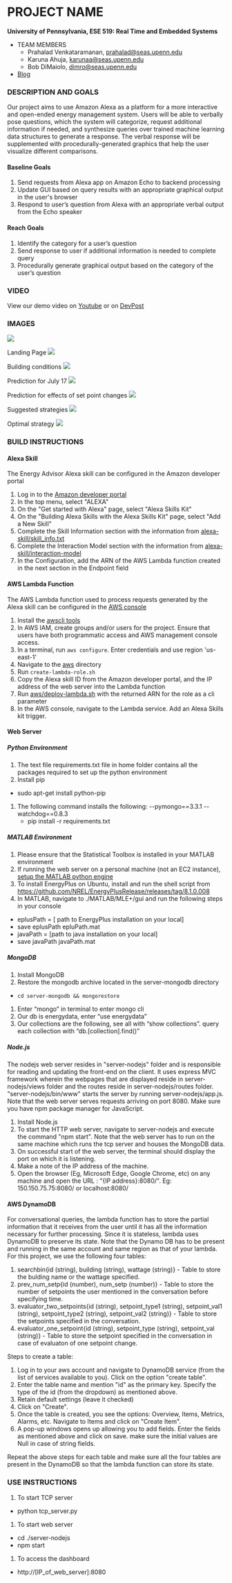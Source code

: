 PROJECT NAME
============

**University of Pennsylvania, ESE 519: Real Time and Embedded Systems**

* TEAM MEMBERS
  * Prahalad Venkataramanan, prahalad@seas.upenn.edu
  * Karuna Ahuja, karunaa@seas.upenn.edu
  * Bob DiMaiolo, dimro@seas.upenn.edu
* [Blog](https://devpost.com/software/open-ended-energy-management) 

### DESCRIPTION AND GOALS
Our project aims to use Amazon Alexa as a platform for a more interactive and open-ended energy management system. Users will be able to verbally pose questions, which the system will categorize, request additional information if needed, and synthesize queries over trained machine learning data structures to generate a response. The verbal response will be supplemented with procedurally-generated graphics that help the user visualize different comparisons. 

#### Baseline Goals
1. Send requests from Alexa app on Amazon Echo to backend processing 
1. Update GUI based on query results with an appropriate graphical output in the user's browser
1. Respond to user’s question from Alexa with an appropriate verbal output from the Echo speaker

#### Reach Goals
1. Identify the category for a user’s question
1. Send response to user if additional information is needed to complete query
1. Procedurally generate graphical output based on the category of the user’s question

### VIDEO
View our demo video on [Youtube](https://www.youtube.com/watch?v=9K7-ZB2uEb0&feature=youtu.be) or on [DevPost](https://devpost.com/software/open-ended-energy-management)

### IMAGES
![](images/system_components.png)

Landing Page
![](images/landing.png)

Building conditions
![](images/building_conditions.png)

Prediction for July 17
![](images/prediction_july17.png)

Prediction for effects of set point changes
![](images/prediction_setpoint_changes.png)

Suggested strategies
![](images/suggest_good_strategies.png)

Optimal strategy
![](images/optimumconditions.png)


### BUILD INSTRUCTIONS

#### Alexa Skill
The Energy Advisor Alexa skill can be configured in the Amazon developer portal

1. Log in to the [Amazon developer portal](https://developer.amazon.com/)
1. In the top menu, select "ALEXA"
1. On the "Get started with Alexa" page, select "Alexa Skills Kit"
1. On the "Building Alexa Skills with the Alexa Skills Kit" page, select "Add a New Skill"
1. Complete the Skill Information section with the information from [alexa-skill/skill_info.txt](alexa-skill/skill_info.txt)
1. Complete the Interaction Model section with the information from [alexa-skill/interaction-model](alexa-skill/interaction-model)
1. In the Configuration, add the ARN of the AWS Lambda function created in the next section in the Endpoint field

#### AWS Lambda Function
The AWS Lambda function used to process requests generated by the Alexa skill can be configured in the [AWS console](https://aws.amazon.com/)

1. Install the [awscli tools](https://aws.amazon.com/cli/?sc_channel=PS&sc_campaign=acquisition_US&sc_publisher=google&sc_medium=command_line_b&sc_content=aws_cli_bmm&sc_detail=%2Baws%20%2Bcli&sc_category=command_line&sc_segment=159752350301&sc_matchtype=b&sc_country=US&s_kwcid=AL!4422!3!159752350301!b!!g!!%2Baws%20%2Bcli&ef_id=WEjP8gAAACGg3q8g:20161208031354:s)
1. In AWS IAM, create groups and/or users for the project. Ensure that users have both programmatic access and AWS management console access.
1. In a terminal, run `aws configure`. Enter credentials and use region 'us-east-1'
1. Navigate to the [aws](aws) directory
1. Run `create-lambda-role.sh`
1. Copy the Alexa skill ID from the Amazon developer portal, and the IP address of the web server into the Lambda function
1. Run [aws/deploy-lambda.sh](aws/deploy-lambda.sh) with the returned ARN for the role as a cli parameter
1. In the AWS console, navigate to the Lambda service. Add an Alexa Skills kit trigger.

#### Web Server

##### Python Environment
1. The text file requirements.txt file in home folder contains all the packages required to set up the python environment
1. Install pip
 - sudo apt-get install python-pip
1. The following command installs the following:
   --pymongo==3.3.1
   --watchdog==0.8.3
   - pip install -r requirements.txt

##### MATLAB Environment
1. Please ensure that the Statistical Toolbox is installed in your MATLAB environment
1. If running the web server on a personal machine (not an EC2 instance), [setup the MATLAB python engine](https://www.mathworks.com/help/matlab/matlab_external/install-the-matlab-engine-for-python.html)
1. To install EnergyPlus on Ubuntu, install and run the shell script from  https://github.com/NREL/EnergyPlusRelease/releases/tag/8.1.0.008
1. In MATLAB, navigate to ./MATLAB/MLE+/gui and run the following steps in your console
  - eplusPath = [ path to EnergyPlus installation on your local]
  - save eplusPath epluPath.mat
  - javaPath = [path to java installation on your local]
  - save javaPath javaPath.mat

##### MongoDB 
1. Install MongoDB
1. Restore the mongodb archive located in the server-mongodb directory
  - `cd server-mongodb && mongorestore`
1. Enter “mongo” in terminal to enter mongo cli
1. Our db is energydata, enter “use energydata”
1. Our collections are the following, see all with “show collections”. query each collection with “db.[collection].find()”

##### Node.js
The nodejs web server resides in "server-nodejs" folder and is responsible for reading and updating the front-end on the client. It uses express MVC framework wherein the webpages that are displayed reside in server-nodejs/views folder and the routes reside in server-nodejs/routes folder. "server-nodejs/bin/www" starts the server by running server-nodejs/app.js. Note that the web server serves requests arriving on port 8080.
Make sure you have npm package manager for JavaScript.

1. Install Node.js
1. To start the HTTP web server, navigate to server-nodejs and execute the command "npm start". Note that the web server has to run on the same machine which runs the tcp server and houses the MongoDB data.
1. On successful start of the web server, the terminal should display the port on which it is listening.
1. Make a note of the IP address of the machine.
1. Open the browser (Eg, Microsoft Edge, Google Chrome, etc) on any machine and open the URL : "{IP address}:8080/". Eg: 150.150.75.75:8080/ or localhost:8080/

#### AWS DynamoDB
For conversational queries, the lambda function has to store the partial information that it receives from the user until it has all the information necessary for further processing. Since it is stateless, lambda uses DynamoDB to preserve its state. Note that the Dynamo DB has to be present and running in the same account and same region as that of your lambda.
For this project, we use the following four tables:

1. searchbin{id (string), building (string), wattage (string)} - Table to store the bulding name or the wattage specified.
1. prev_num_setp{id (number), num_setp (number)} - Table to store the number of setpoints the user mentioned in the conversation before specifying time.
1. evaluator_two_setpoints{id (string), setpoint_type1 (string), setpoint_val1 (string), setpoint_type2 (string), setpoint_val2 (string)} - Table to store the setpoints specified in the conversation.
1. evaluator_one_setpoint{id (string), setpoint_type (string), setpoint_val (string)} - Table to store the setpoint specified in the conversation in case of evaluaton of one setpoint change.

Steps to create a table:

1. Log in to your aws account and navigate to DynamoDB service (from the list of services available to you). Click on the option "create table".
1. Enter the table name and mention "id" as the primary key. Specify the type of the id (from the dropdown) as mentioned above.
1. Retain default settings (leave it checked)
1. Click on "Create".
1. Once the table is created, you see the options: Overview, Items, Metrics, Alarms, etc. Navigate to Items and click on "Create Item".
1. A pop-up windows opens up allowing you to add fields. Enter the fields as mentioned above and click on save. make sure the initial values are Null in case of string fields.

Repeat the above steps for each table and make sure all the four tables are present in the DynamoDB so that the lambda function can store its state.

### USE INSTRUCTIONS
1. To start TCP server
 - python tcp_server.py

1. To start web server
 - cd ./server-nodejs
 - npm start

1. To access the dashboard 
 - http://[IP_of_web_server]:8080


